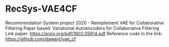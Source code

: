 # RecSys-VAE4CF
Recommendation System project 2020 - Reimplement VAE for Collaborative Filtering
Paper based: Variational Autoencoders for Collaborative Filtering 
Link paper: https://arxiv.org/pdf/1802.05814.pdf
Reference code in the link: https://github.com/dawenl/vae_cf
